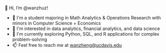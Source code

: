 👋 Hi, I’m @wanzhuz!

- 💞️ I'm a student majoring in Math Analytics & Operations Research with minors in Computer Science + Economics
- 👀 I'm interested in data analytics, financial analytics, and data science
- 🌱 I'm currently exploring Python, SQL, and R applications for complex problem-solving
- 📫 Feel free to reach me at wanzheng@ucdavis.edu

<!---
wanzhuz/wanzhuz is a ✨ special ✨ repository because its `README.md` (this file) appears on your GitHub profile.
You can click the Preview link to take a look at your changes.
--->
